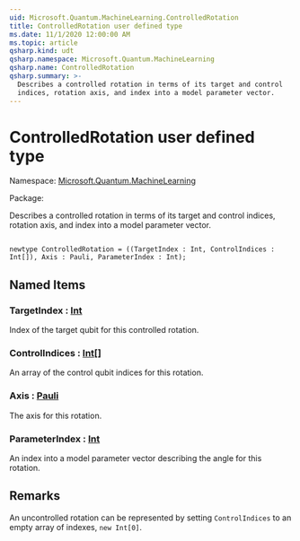 ```yaml
---
uid: Microsoft.Quantum.MachineLearning.ControlledRotation
title: ControlledRotation user defined type
ms.date: 11/1/2020 12:00:00 AM
ms.topic: article
qsharp.kind: udt
qsharp.namespace: Microsoft.Quantum.MachineLearning
qsharp.name: ControlledRotation
qsharp.summary: >-
  Describes a controlled rotation in terms of its target and control
  indices, rotation axis, and index into a model parameter vector.
---
```


# ControlledRotation user defined type

Namespace: [Microsoft.Quantum.MachineLearning](xref:Microsoft.Quantum.MachineLearning)

Package: [](https://nuget.org/packages/)


Describes a controlled rotation in terms of its target and controlindices, rotation axis, and index into a model parameter vector.

```qsharp

newtype ControlledRotation = ((TargetIndex : Int, ControlIndices : Int[]), Axis : Pauli, ParameterIndex : Int);
```



## Named Items

### TargetIndex : [Int](xref:microsoft.quantum.lang-ref.int)

Index of the target qubit for this controlled rotation.
### ControlIndices : [Int](xref:microsoft.quantum.lang-ref.int)[]

An array of the control qubit indices for this rotation.
### Axis : [Pauli](xref:microsoft.quantum.lang-ref.pauli)

The axis for this rotation.
### ParameterIndex : [Int](xref:microsoft.quantum.lang-ref.int)

An index into a model parameter vector describing the anglefor this rotation.

## Remarks

An uncontrolled rotation can be represented by setting `ControlIndices`to an empty array of indexes, `new Int[0]`.